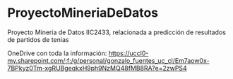 # ProyectoMineriaDeDatos
Proyecto Mineria de Datos IIC2433, relacionada a predicción de resultados de partidos de tenias

OneDrive con toda la información: https://uccl0-my.sharepoint.com/:f:/g/personal/gonzalo_fuentes_uc_cl/Em7aow0x-7BPkyz0Tm-xgRUBgeqkxH9ph9NzMQ48fMB8RA?e=2zwPS4
